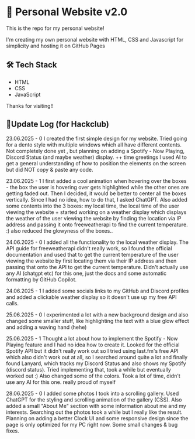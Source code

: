 # 👋 Personal Website v2.0

This is the repo for my personal website!

I'm creating my own personal website with HTML, CSS and Javascript for simplicity and hosting it on GitHub Pages

## 🛠️ Tech Stack

- HTML
- CSS
- JavaScript


Thanks for visiting!!


## 📝Update Log (for Hackclub)


23.06.2025 - 0
I created the first simple design for my website. Tried going for a dento style with multiple windows which all have different contents. Not completely done yet , but planning on adding a Spotify - Now Playing, Discord Status (and maybe weather) display.
++ time greetings
I used AI to get a general understanding of how to position the elements on the screen but did NOT copy & paste any code.

23.06.2025 - 1
I first added a cool animation when hovering over the boxes - the box the user is hovering over gets highlighted while the other ones are getting faded out.
Then I decided, it would be better to center all the boxes vertically. Since I had no idea, how to do that, I asked ChatGPT.
Also added some contents into the 3 boxes: my local time, the local time of the user viewing the website + started working on a weather display which displays the weather of the user viewing the website by finding the location via IP address and passing it onto freeweatherapi to find the current temperature. :)
also reduced the glowyness of the boxes..

24.06.2025 - 0
I added all the functionality to the local weather display. The API guide for freeweatherapi didn't really work, so I found the official documentation and used that to get the current temperature of the user viewing the website by first locating them via their IP address and then passing that onto the API to get the current temperature. Didn't actually use any AI (chatgpt etc) for this one, just the docs and some automatic formatting by GitHub Copilot.

24.06.2025 - 1
I added some socials links to my GitHub and Discord profiles and added a clickable weather display so it doesn't use up my free API calls.


25.06.2025 - 0
I experimented a lot with a new background design and also changed some smaller stuff, like highlighting the text with a blue glow effect and adding a waving hand (hehe)

25.06.2025 - 1
Thought a lot about how to implement the Spotify - Now Playing feature and I had no idea how to create it. Looked for the official Spotify API but it didn't really work out so I tried using last.fm's free API which also didn't work out at all, so I searched around quite a lot and finally found Lanyard, which tracks my Discord Status and also shows my Spotify (discord status). Tried implementing that, took a while but eventually worked out :) Also changed some of the colors.
Took a lot of time, didn't use any AI for this one. really proud of myself

28.06.2025 - 0
I added some photos I took into a scrolling gallery. Used ChatGPT for the styling and scrolling animation of the gallery (CSS). Also added a small "About Me" section with some information about me and my interests. Searching out the photos took a while but I really like the result.
Planning on adding a better Clock UI and some responsive design since the page is only optimized for my PC right now.
Some small changes & bug fixes.